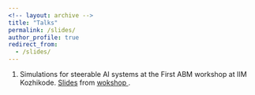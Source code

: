 ```yaml
---
<!-- layout: archive -->
title: "Talks"
permalink: /slides/
author_profile: true
redirect_from:
  - /slides/
---
```


1. Simulations for steerable AI systems at the First ABM workshop at IIM Kozhikode. [Slides](https://shorturl.at/yLhCo) from [wokshop ](https://iimk.ac.in/apps/ABMWorkshop25/).
